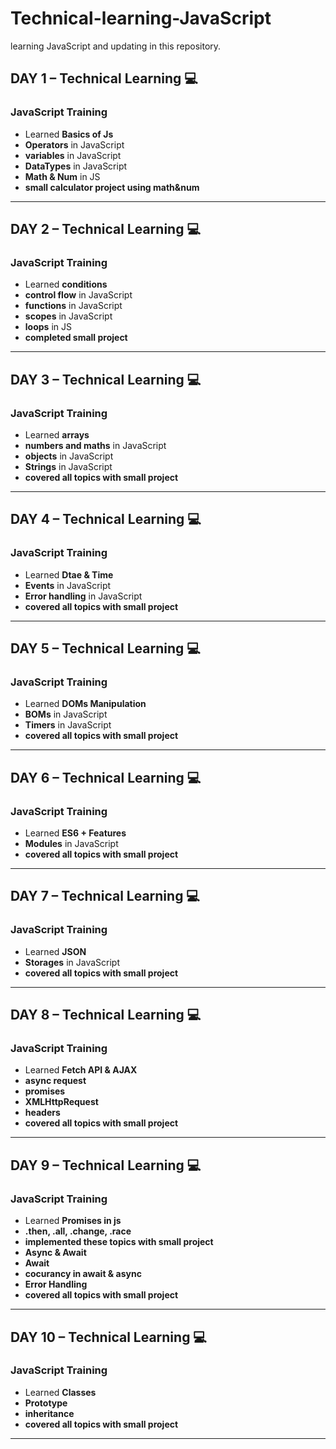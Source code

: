 # Technical-learning-JavaScript
learning JavaScript and updating in this repository.

## **DAY 1** – Technical Learning 💻
### **JavaScript Training**
- Learned **Basics of Js**  
- **Operators** in JavaScript
- **variables** in JavaScript  
- **DataTypes** in JavaScript
- **Math & Num** in JS
- **small calculator project using math&num**   
---

## **DAY 2** – Technical Learning 💻
### **JavaScript Training**
- Learned **conditions**  
- **control flow** in JavaScript
- **functions** in JavaScript  
- **scopes** in JavaScript
- **loops** in JS
- **completed small project**   
---

## **DAY 3** – Technical Learning 💻
### **JavaScript Training**
- Learned **arrays**  
- **numbers and maths** in JavaScript
- **objects** in JavaScript  
- **Strings** in JavaScript
- **covered all topics with small project**   
---

## **DAY 4** – Technical Learning 💻
### **JavaScript Training**
- Learned **Dtae & Time**  
- **Events** in JavaScript
- **Error handling** in JavaScript  
- **covered all topics with small project**   
---

## **DAY 5** – Technical Learning 💻
### **JavaScript Training**
- Learned **DOMs Manipulation**  
- **BOMs** in JavaScript
- **Timers** in JavaScript  
- **covered all topics with small project**   
---

## **DAY 6** – Technical Learning 💻
### **JavaScript Training**
- Learned **ES6 + Features**  
- **Modules** in JavaScript
- **covered all topics with small project**   
---

## **DAY 7** – Technical Learning 💻
### **JavaScript Training**
- Learned **JSON**  
- **Storages** in JavaScript
- **covered all topics with small project**   
---

## **DAY 8** – Technical Learning 💻
### **JavaScript Training**
- Learned **Fetch API & AJAX**  
- **async request**
- **promises**
- **XMLHttpRequest**
- **headers**
- **covered all topics with small project**   
---

## **DAY 9** – Technical Learning 💻
### **JavaScript Training**
- Learned **Promises in js**  
- **.then, .all, .change, .race**
- **implemented these topics with small project**
- **Async & Await**
- **Await**
- **cocurancy in await & async**
- **Error Handling**
- **covered all topics with small project**   
---

## **DAY 10** – Technical Learning 💻
### **JavaScript Training**
- Learned **Classes**  
- **Prototype**
- **inheritance**
- **covered all topics with small project**   
---

